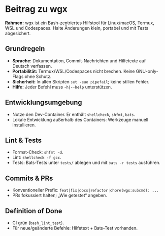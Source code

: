 # Beitrag zu wgx

**Rahmen:** wgx ist ein Bash-zentriertes Hilfstool für Linux/macOS, Termux, WSL und Codespaces.
Halte Änderungen klein, portabel und mit Tests abgesichert.

## Grundregeln

- **Sprache:** Dokumentation, Commit-Nachrichten und Hilfetexte auf Deutsch verfassen.
- **Portabilität:** Termux/WSL/Codespaces nicht brechen. Keine GNU-only-Flags ohne Schutz.
- **Sicherheit:** In allen Skripten `set -euo pipefail`; keine stillen Fehler.
- **Hilfe:** Jeder Befehl muss `-h|--help` unterstützen.

## Entwicklungsumgebung

- Nutze den Dev-Container. Er enthält `shellcheck`, `shfmt`, `bats`.
- Lokale Entwicklung außerhalb des Containers: Werkzeuge manuell installieren.

## Lint & Tests

- Format-Check: `shfmt -d`.
- Lint: `shellcheck -f gcc`.
- Tests: Bats-Tests unter `tests/` ablegen und mit `bats -r tests` ausführen.

## Commits & PRs

- Konventioneller Prefix: `feat|fix|docs|refactor|chore(wgx:subcmd): ...`
- PRs fokussiert halten; „Wie getestet“ angeben.

## Definition of Done

- CI grün (`bash_lint_test`).
- Für neue/geänderte Befehle: Hilfetext + Bats-Test vorhanden.
